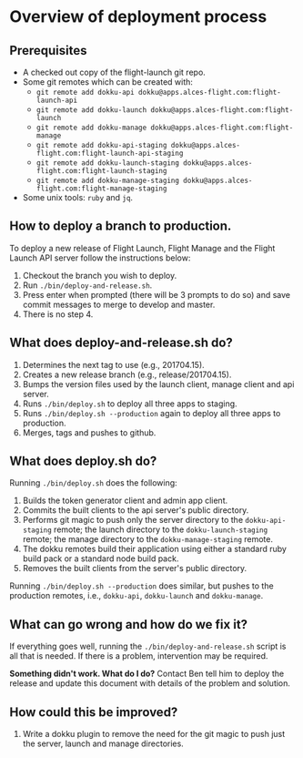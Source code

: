 # Overview of deployment process

## Prerequisites

 - A checked out copy of the flight-launch git repo.
 - Some git remotes which can be created with:
   - `git remote add dokku-api dokku@apps.alces-flight.com:flight-launch-api`
   - `git remote add dokku-launch dokku@apps.alces-flight.com:flight-launch`
   - `git remote add dokku-manage dokku@apps.alces-flight.com:flight-manage`
   - `git remote add dokku-api-staging dokku@apps.alces-flight.com:flight-launch-api-staging`
   - `git remote add dokku-launch-staging dokku@apps.alces-flight.com:flight-launch-staging`
   - `git remote add dokku-manage-staging dokku@apps.alces-flight.com:flight-manage-staging`
 - Some unix tools: `ruby` and `jq`.

## How to deploy a branch to production.

To deploy a new release of Flight Launch, Flight Manage and the Flight Launch
API server follow the instructions below:

 1. Checkout the branch you wish to deploy.
 2. Run `./bin/deploy-and-release.sh`.
 3. Press enter when prompted (there will be 3 prompts to do so) and save
    commit messages to merge to develop and master.
 4. There is no step 4.

## What does deploy-and-release.sh do?

 1. Determines the next tag to use (e.g., 201704.15).
 2. Creates a new release branch (e.g., release/201704.15).
 3. Bumps the version files used by the launch client, manage client and api
    server.
 4. Runs `./bin/deploy.sh` to deploy all three apps to staging.
 5. Runs `./bin/deploy.sh --production` again to deploy all three apps to
    production.
 6. Merges, tags and pushes to github.

## What does deploy.sh do?

Running `./bin/deploy.sh` does the following:

 1. Builds the token generator client and admin app client.
 2. Commits the built clients to the api server's public directory.
 3. Performs git magic to push only the server directory to the
    `dokku-api-staging` remote; the launch directory to the
    `dokku-launch-staging` remote; the manage directory to the
    `dokku-manage-staging` remote.
 4. The dokku remotes build their application using either a standard ruby
    build pack or a standard node build pack.
 5. Removes the built clients from the server's public directory.

Running `./bin/deploy.sh --production` does similar, but pushes to the
production remotes, i.e., `dokku-api`, `dokku-launch` and `dokku-manage`.

## What can go wrong and how do we fix it?

If everything goes well, running the `./bin/deploy-and-release.sh` script is
all that is needed.  If there is a problem, intervention may be required.

**Something didn't work.  What do I do?**  Contact Ben tell him to deploy
the release and update this document with details of the problem and solution.

## How could this be improved?

 1. Write a dokku plugin to remove the need for the git magic to push just the
    server, launch and manage directories.
